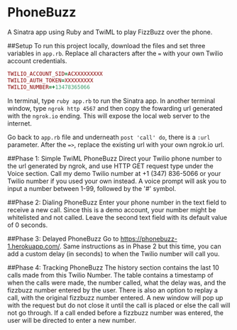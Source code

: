 # PhoneBuzz
A Sinatra app using Ruby and TwiML to play FizzBuzz over the phone.

##Setup
To run this project locally, download the files and set three variables in `app.rb`. Replace all characters after the `=` with your own Twilio account credentials.

```ruby
TWILIO_ACCOUNT_SID=ACXXXXXXXXX
TWILIO_AUTH_TOKEN=XXXXXXXXX
TWILIO_NUMBER=+13478365066
```
In terminal, type `ruby app.rb` to run the Sinatra app. In another terminal window, type `ngrok http 4567` and then copy the fowarding url generated with the `ngrok.io` ending. This will expose the local web server to the internet.

Go back to `app.rb` file and underneath `post 'call' do`, there is a `:url` parameter. After the `=>`, replace the existing url with your own ngrok.io url.

##Phase 1: Simple TwiML PhoneBuzz
Direct your Twilio phone number to the url generated by ngrok, and use HTTP GET request type under the Voice section. Call my demo Twilio number at +1 (347) 836-5066 or your Twilio number if you used your own instead. A voice prompt will ask you to input a number between 1-99, followed by the '#' symbol.

##Phase 2: Dialing PhoneBuzz
Enter your phone number in the text field to receive a new call. Since this is a demo account, your number might be whitelisted and not called. Leave the second text field with its default value of 0 seconds.

##Phase 3: Delayed PhoneBuzz
Go to https://phonebuzz-1.herokuapp.com/. Same instructions as in Phase 2 but this time, you can add a custom delay (in seconds) to when the Twilio number will call you.

##Phase 4: Tracking PhoneBuzz
The history section contains the last 10 calls made from this Twilio Number. The table contains a timestamp of when the calls were made, the number called, what the delay was, and the fizzbuzz number entered by the user. There is also an option to replay a call, with the original fizzbuzz number entered. A new window will pop up with the request but do not close it until the call is placed or else the call will not go through. If a call ended before a fizzbuzz number was entered, the user will be directed to enter a new number.
